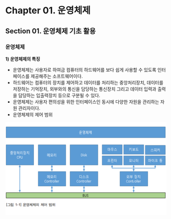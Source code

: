 # Chapter 01. 운영체제

## Section 01. 운영체제 기초 활용

### 운영체제

**1) 운영체제의 특징**

- 운영체제는 사용자로 하여금 컴퓨터의 하드웨어를 보다 쉽게 사용할 수 있도록 인터페이스를 제공해주는 소프트웨어이다.
- 하드웨어는 컴퓨터의 장치를 제어하고 데이터를 처리하는 중앙처리장치, 데이터를 저장하는 기억장치, 외부와의 통신을 담당하는 통신장치 그리고 데이터 입력과 출력을 담당하는 입출력장치 등으로 구분될 수 있다.
- 운영체제는 사용자 편의성을 위한 인터페이스인 동시에 다양한 자원을 관리하는 자원 관리자이다.
- 운영체제의 제어 범위

[![image](/image/운영체제의제어범위.png)](attachment:328d2399-53d9-4463-9817-95380c06060f:image.png)
